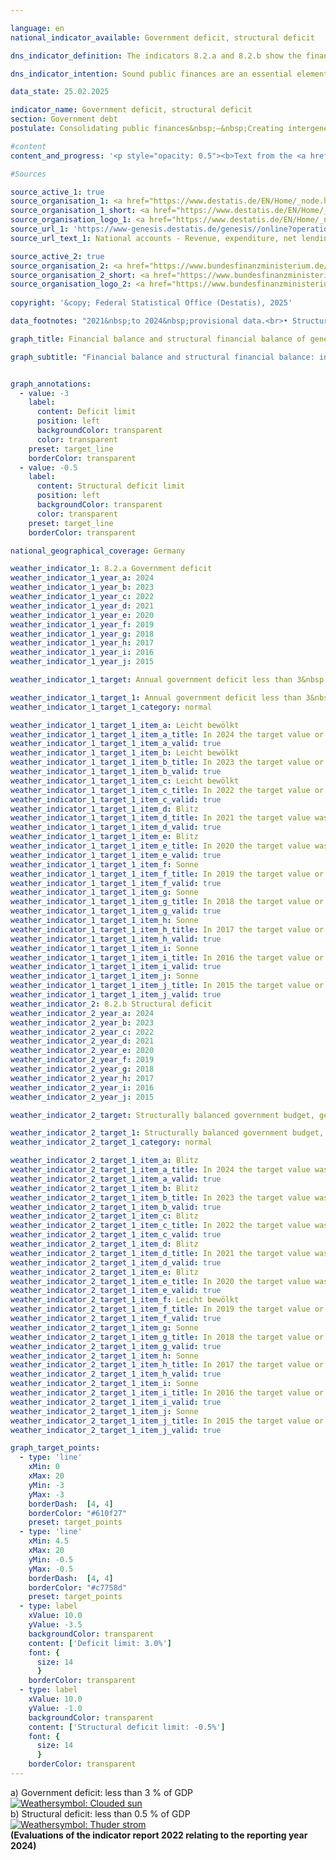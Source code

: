 ```yaml
---

language: en        
national_indicator_available: Government deficit, structural deficit        

dns_indicator_definition: The indicators 8.2.a and 8.2.b show the financial balance of general government (deficit or surplus) and the structural financial balance as a percentage of gross domestic product (<abbr title="Gross domestic product" tabindex="0">GDP</abbr>) at current prices. The public financial balance is calculated as government revenue minus government expenditure, measured on a national accounts basis. The annual structural balance refers to the part of the financial balance that is not attributable to cyclical fluctuations and temporary effects. A negative financial balance is known as a deficit; a positive as a surplus.        

dns_indicator_intention: Sound public finances are an essential element of a sustainable fiscal policy. A policy that relies too heavily on borrowing to fund current public expenditure and then passes this debt on to future generations is simply not sustainable.<br>According to the convergence criteria for the European Union, known as the Maastricht criteria, the annual government deficit should be less than 3&nbsp;% of <abbr title="Gross domestic product" tabindex="0">GDP</abbr>. The structural deficit must not exceed 0.5&nbsp;% of <abbr title="Gross domestic product" tabindex="0">GDP</abbr>. These are the stipulations of the European Stability and Growth Pact. The guiding principle of the structurally balanced budget has also been enshrined in Germany’s Basic Law since 2009&nbsp;(Article 109, referred to as the debt brake).        

data_state: 25.02.2025        

indicator_name: Government deficit, structural deficit        
section: Government debt        
postulate: Consolidating public finances&nbsp;–&nbsp;Creating intergenerational equity        

#content         
content_and_progress: '<p style="opacity: 0.5"><b>Text from the <a href="https://dns-indikatoren.de/assets/Publikationen/Indikatorenberichte/2022.pdf">Indicator Report 2022&nbsp;</a></b><br><br>The method used to calculate <abbr title="Gross domestic product" tabindex="0">GDP</abbr> and the financial balance of general government is laid down in the European System of National and Regional Accounts (<abbr title="European System of National and Regional Accounts" tabindex="0">ESA</abbr>) and is applied by the Federal Statistical Office. The structural financial balance, on the other hand, is determined by the Federal Ministry of Finance. The calculation of government net borrowing takes into account the finances of the public authorities, that is to say the Federal Government, the Länder and local government, and the finances of the social insurance system.<br><br>In 2012, the Government achieved an overall surplus of 0.3&nbsp;billion euros, which was the first positive balance since the financial and economic crisis of 2008/2009. Financial balance increased to 65.6&nbsp;billion euros or 1.9&nbsp;% of <abbr title="Gross domestic product" tabindex="0">GDP</abbr> until 2018. In 2019, the financial surplus amounted to 53.2&nbsp;billion euros and 1.5&nbsp;% of <abbr title="Gross domestic product" tabindex="0">GDP</abbr> (preliminary data). A financial deficit in 2020&nbsp;and 2021&nbsp;emerged in consequence of the <abbr title="Coronavirus SARS-CoV-2" tabindex="0">COVID-19</abbr>&nbsp;pandemic. The deficit in 2020&nbsp;amounted to 147.6&nbsp;billion euros. Since 1991, only 1995&nbsp;had a higher deficit (178.7&nbsp;billion euros). A European comparison of financial deficits in 2021&nbsp;reveals that Germany’s negative financial balance of 3.7&nbsp;% of <abbr title="Gross domestic product" tabindex="0">GDP</abbr> was below European average of 4.6&nbsp;%. Twelve countries had a lower deficit ratio than Germany; 14&nbsp;countries were above. Denmark (+&nbsp;3.6&nbsp;%) and Luxembourg (+&nbsp;0.8&nbsp;%) even generated a financial surplus.<br><br>In 2021, the Government generated an overall deficit of 134.3&nbsp;billion euros. The federal deficit came to 145.9&nbsp;billion euros. At the same time, Länder, local governments and social insurance yet again recorded an aggregate surplus. The balances for the Länder (2.8&nbsp;billion euros), the social insurance fund (4.3&nbsp;billion euros) and local government (4.6&nbsp;billion euros) were also positive. The national budget in 2021&nbsp;showed a structural deficit of 2.5&nbsp;% of <abbr title="Gross domestic product" tabindex="0">GDP</abbr> (preliminary data). This meant that the <abbr title="European Union" tabindex="0">EU</abbr> convergence criteria for both the government deficit and the structural deficit had not been met in 2021&nbsp;as previous year: in 2020, the federal deficit was 87.4&nbsp;billion euros, that of the Länder was 30.9&nbsp;billion euros and social insurance fund 34.8&nbsp;billion euros. Only local governments reported a surplus of 5.5&nbsp;billion euros in 2020.<br><br>In 2020, government revenues decreased for a short time, however, they increased again in 2021&nbsp;and were 5.9&nbsp;% above the value in 2019. Government spendings increased by 18.1&nbsp;% in the same period. The largest item on the expenditure side of the national accounts are social benefits other than social transfers in kind. These accounted for 33.1&nbsp;% of government spendings (610.9&nbsp;billion euros). Social benefits in kind accounted for 17.9&nbsp;% (330.0&nbsp;billion euros). 70.4&nbsp;% of social benefits other than social transfers in kind fall under the heading of social insurance, primarily in the form of pensions (340&nbsp;billion euros); spendings on social benefits in kind predominantly incurred for statutory health insurance (249.9&nbsp;billion euros).</p>'                

#Sources        

source_active_1: true
source_organisation_1: <a href="https://www.destatis.de/EN/Home/_node.html" target="_blank">Federal Statistical Office</a>
source_organisation_1_short: <a href="https://www.destatis.de/EN/Home/_node.html" target="_blank">Federal Statistical Office</a>
source_organisation_logo_1: <a href="https://www.destatis.de/EN/Home/_node.html" target="_blank"><img src="https://dns-indikatoren.de/public/OrgImgEn/destatis.png" alt="Federal Statistical Office" title=" Click here to visit the homepage of the organizationFederal Statistical Office" style="height:60px; width:148px; border:transparent"/></a>
source_url_1: 'https://www-genesis.destatis.de/genesis//online?operation=table&code=81000-0031&bypass=true&levelindex=1&levelid=1660802268437&language=en'
source_url_text_1: National accounts - Revenue, expenditure, net lending/net borrowing of general government&nbsp;–&nbsp;GENESIS online 81000-0031

source_active_2: true
source_organisation_2: <a href="https://www.bundesfinanzministerium.de/Web/EN/Home/home.html" target="_blank" onclick="return confirm_alert('the Federal Ministry of Finance', 'En')">Federal Ministry of Finance</a>
source_organisation_2_short: <a href="https://www.bundesfinanzministerium.de/Web/EN/Home/home.html" target="_blank" onclick="return confirm_alert('the Federal Ministry of Finance', 'En')">Federal Ministry of Finance</a>
source_organisation_logo_2: <a href="https://www.bundesfinanzministerium.de/Web/EN/Home/home.html" target="_blank" onclick="return confirm_alert('the Federal Ministry of Finance', 'En')"><img src="https://dns-indikatoren.de/public/OrgImgEn/bmf.png" alt="Federal Ministry of Finance" title=" Click here to visit the homepage of the organizationFederal Ministry of Finance" style="height:60px; width:148px; border:transparent"/></a>
        
copyright: '&copy; Federal Statistical Office (Destatis), 2025'        

data_footnotes: "2021&nbsp;to 2024&nbsp;provisional data.<br>• Structural financial balance: The data is based on a special evaluation and is not publicly available.<br>• Gross domestic product (price-adjusted): Year-on-year change"        

graph_title: Financial balance and structural financial balance of general government        

graph_subtitle: "Financial balance and structural financial balance: in Relation zum Bruttoinlandsprodukt(current prices)"        


graph_annotations:
  - value: -3
    label:
      content: Deficit limit
      position: left
      backgroundColor: transparent
      color: transparent
    preset: target_line
    borderColor: transparent
  - value: -0.5
    label:
      content: Structural deficit limit
      position: left
      backgroundColor: transparent
      color: transparent
    preset: target_line
    borderColor: transparent                

national_geographical_coverage: Germany        

weather_indicator_1: 8.2.a Government deficit
weather_indicator_1_year_a: 2024
weather_indicator_1_year_b: 2023
weather_indicator_1_year_c: 2022
weather_indicator_1_year_d: 2021
weather_indicator_1_year_e: 2020
weather_indicator_1_year_f: 2019
weather_indicator_1_year_g: 2018
weather_indicator_1_year_h: 2017
weather_indicator_1_year_i: 2016
weather_indicator_1_year_j: 2015

weather_indicator_1_target: Annual government deficit less than 3&nbsp;% of Gross domestic product (<abbr title="Gross domestic product" tabindex="0">GDP</abbr>), to be maintained until 2030

weather_indicator_1_target_1: Annual government deficit less than 3&nbsp;% of Gross domestic product (<abbr title="Gross domestic product" tabindex="0">GDP</abbr>), to be maintained until 2030
weather_indicator_1_target_1_category: normal

weather_indicator_1_target_1_item_a: Leicht bewölkt
weather_indicator_1_target_1_item_a_title: In 2024 the target value or a better value was achieved, but the average change pointed in the direction of deterioration.
weather_indicator_1_target_1_item_a_valid: true
weather_indicator_1_target_1_item_b: Leicht bewölkt
weather_indicator_1_target_1_item_b_title: In 2023 the target value or a better value was achieved, but the average change pointed in the direction of deterioration.
weather_indicator_1_target_1_item_b_valid: true
weather_indicator_1_target_1_item_c: Leicht bewölkt
weather_indicator_1_target_1_item_c_title: In 2022 the target value or a better value was achieved, but the average change pointed in the direction of deterioration.
weather_indicator_1_target_1_item_c_valid: true
weather_indicator_1_target_1_item_d: Blitz
weather_indicator_1_target_1_item_d_title: In 2021 the target value was missed and the indicator had not moved towards the target on average over the previous changes.
weather_indicator_1_target_1_item_d_valid: true
weather_indicator_1_target_1_item_e: Blitz
weather_indicator_1_target_1_item_e_title: In 2020 the target value was missed and the indicator had not moved towards the target on average over the previous changes.
weather_indicator_1_target_1_item_e_valid: true
weather_indicator_1_target_1_item_f: Sonne
weather_indicator_1_target_1_item_f_title: In 2019 the target value or a better value was achieved and the average change did not point in the direction of deterioration.
weather_indicator_1_target_1_item_f_valid: true
weather_indicator_1_target_1_item_g: Sonne
weather_indicator_1_target_1_item_g_title: In 2018 the target value or a better value was achieved and the average change did not point in the direction of deterioration.
weather_indicator_1_target_1_item_g_valid: true
weather_indicator_1_target_1_item_h: Sonne
weather_indicator_1_target_1_item_h_title: In 2017 the target value or a better value was achieved and the average change did not point in the direction of deterioration.
weather_indicator_1_target_1_item_h_valid: true
weather_indicator_1_target_1_item_i: Sonne
weather_indicator_1_target_1_item_i_title: In 2016 the target value or a better value was achieved and the average change did not point in the direction of deterioration.
weather_indicator_1_target_1_item_i_valid: true
weather_indicator_1_target_1_item_j: Sonne
weather_indicator_1_target_1_item_j_title: In 2015 the target value or a better value was achieved and the average change did not point in the direction of deterioration.
weather_indicator_1_target_1_item_j_valid: true
weather_indicator_2: 8.2.b Structural deficit
weather_indicator_2_year_a: 2024
weather_indicator_2_year_b: 2023
weather_indicator_2_year_c: 2022
weather_indicator_2_year_d: 2021
weather_indicator_2_year_e: 2020
weather_indicator_2_year_f: 2019
weather_indicator_2_year_g: 2018
weather_indicator_2_year_h: 2017
weather_indicator_2_year_i: 2016
weather_indicator_2_year_j: 2015

weather_indicator_2_target: Structurally balanced government budget, general government structural deficit must not exceed 0.5&nbsp;% of Gross domestic product (<abbr title="Gross domestic product" tabindex="0">GDP</abbr>), to be maintained until 2030

weather_indicator_2_target_1: Structurally balanced government budget, general government structural deficit must not exceed 0.5&nbsp;% of Gross domestic product (<abbr title="Gross domestic product" tabindex="0">GDP</abbr>), to be maintained until 2030
weather_indicator_2_target_1_category: normal

weather_indicator_2_target_1_item_a: Blitz
weather_indicator_2_target_1_item_a_title: In 2024 the target value was missed and the indicator had not moved towards the target on average over the previous changes.
weather_indicator_2_target_1_item_a_valid: true
weather_indicator_2_target_1_item_b: Blitz
weather_indicator_2_target_1_item_b_title: In 2023 the target value was missed and the indicator had not moved towards the target on average over the previous changes.
weather_indicator_2_target_1_item_b_valid: true
weather_indicator_2_target_1_item_c: Blitz
weather_indicator_2_target_1_item_c_title: In 2022 the target value was missed and the indicator had not moved towards the target on average over the previous changes.
weather_indicator_2_target_1_item_c_valid: true
weather_indicator_2_target_1_item_d: Blitz
weather_indicator_2_target_1_item_d_title: In 2021 the target value was missed and the indicator had not moved towards the target on average over the previous changes.
weather_indicator_2_target_1_item_d_valid: true
weather_indicator_2_target_1_item_e: Blitz
weather_indicator_2_target_1_item_e_title: In 2020 the target value was missed and the indicator had not moved towards the target on average over the previous changes.
weather_indicator_2_target_1_item_e_valid: true
weather_indicator_2_target_1_item_f: Leicht bewölkt
weather_indicator_2_target_1_item_f_title: In 2019 the target value or a better value was achieved, but the average change pointed in the direction of deterioration.
weather_indicator_2_target_1_item_f_valid: true
weather_indicator_2_target_1_item_g: Sonne
weather_indicator_2_target_1_item_g_title: In 2018 the target value or a better value was achieved and the average change did not point in the direction of deterioration.
weather_indicator_2_target_1_item_g_valid: true
weather_indicator_2_target_1_item_h: Sonne
weather_indicator_2_target_1_item_h_title: In 2017 the target value or a better value was achieved and the average change did not point in the direction of deterioration.
weather_indicator_2_target_1_item_h_valid: true
weather_indicator_2_target_1_item_i: Sonne
weather_indicator_2_target_1_item_i_title: In 2016 the target value or a better value was achieved and the average change did not point in the direction of deterioration.
weather_indicator_2_target_1_item_i_valid: true
weather_indicator_2_target_1_item_j: Sonne
weather_indicator_2_target_1_item_j_title: In 2015 the target value or a better value was achieved and the average change did not point in the direction of deterioration.
weather_indicator_2_target_1_item_j_valid: true        

graph_target_points:
  - type: 'line'
    xMin: 0
    xMax: 20
    yMin: -3
    yMax: -3
    borderDash:  [4, 4]
    borderColor: "#610f27"
    preset: target_points
  - type: 'line'
    xMin: 4.5
    xMax: 20
    yMin: -0.5
    yMax: -0.5
    borderDash:  [4, 4]
    borderColor: "#c7758d"
    preset: target_points
  - type: label
    xValue: 10.0
    yValue: -3.5
    backgroundColor: transparent
    content: ['Deficit limit: 3.0%']
    font: {
      size: 14
      }
    borderColor: transparent
  - type: label
    xValue: 10.0
    yValue: -1.0
    backgroundColor: transparent
    content: ['Structural deficit limit: -0.5%']
    font: {
      size: 14
      }
    borderColor: transparent        
---
```



<div>
  <div class="my-header">
    <label class="default">a) Government deficit: less than 3&nbsp;% of GDP
      <a href="https://dns-indikatoren.de/en/status"><img src="https://sdg-indikatoren.de/public/Wettersymbole/Leicht bewölkt.png" title="In 2024 the target value or a better value was achieved, but the average change pointed in the direction of deterioration." alt="Weathersymbol: Clouded sun"/>
      </a>
    </label>
  </div>
</div>
<div>
  <div class="my-header">
    <label class="default">b) Structural deficit: less than 0.5&nbsp;% of GDP
      <a href="https://dns-indikatoren.de/en/status"><img src="https://sdg-indikatoren.de/public/Wettersymbole/Blitz.png" title="In 2024 the target value was missed and the indicator had not moved towards the target on average over the previous changes." alt="Weathersymbol: Thuder strom"/>
      </a>
    </label>
  </div>
</div>
<div class="my-header-note">
  <label class="default"><b>(Evaluations of the indicator report 2022 relating to the reporting year 2024)
  </b></label>
</div>